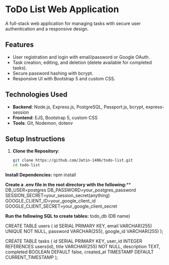 # ToDo List Web Application

A full-stack web application for managing tasks with secure user authentication and a responsive design.

## Features
- User registration and login with email/password or Google OAuth.
- Task creation, editing, and deletion (delete available for completed tasks).
- Secure password hashing with bcrypt.
- Responsive UI with Bootstrap 5 and custom CSS.

## Technologies Used
- **Backend**: Node.js, Express.js, PostgreSQL, Passport.js, bcrypt, express-session
- **Frontend**: EJS, Bootstrap 5, custom CSS
- **Tools**: Git, Nodemon, dotenv

## Setup Instructions
1. **Clone the Repository**:
   ```bash
   git clone https://github.com/Jatin-1406/todo-list.git
   cd todo-list


**Install Dependencies:**
    npm install

**Create a .env file in the root directory with the following:****
DB_USER=postgres
DB_PASSWORD=your_postgres_password
SESSION_SECRET=your_session_secret(anything)
GOOGLE_CLIENT_ID=your_google_client_id
GOOGLE_CLIENT_SECRET=your_google_client_secret


**Run the following SQL to create tables:**
todo_db    (DB name)

CREATE TABLE users (
    id SERIAL PRIMARY KEY,
    email VARCHAR(255) UNIQUE NOT NULL,
    password VARCHAR(255),
    google_id VARCHAR(255)
);

CREATE TABLE tasks (
    id SERIAL PRIMARY KEY,
    user_id INTEGER REFERENCES users(id),
    title VARCHAR(255) NOT NULL,
    description TEXT,
    completed BOOLEAN DEFAULT false,
    created_at TIMESTAMP DEFAULT CURRENT_TIMESTAMP
);
